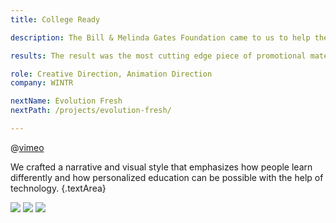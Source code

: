 ```yaml
---
title: College Ready

description: The Bill & Melinda Gates Foundation came to us to help them find the best way to communicate the concept of technology-driven personalized education. We wrote, designed and animated a video that takes the viewer on a journey of discovery as well as its benefits to teachers worldwide. I brought in the talented Yaniv Fridman and Daniel Luna to bring the idea to life and was in charge of creative and animation direction.

results: The result was the most cutting edge piece of promotional material ever created for the Gates Foundation. It has been used to introduce College Ready representatives at international summits around the world.

role: Creative Direction, Animation Direction
company: WINTR

nextName: Evolution Fresh
nextPath: /projects/evolution-fresh/

---
```


@[vimeo](193181049)

We crafted a narrative and visual style that emphasizes how people learn differently and how personalized education can be possible with the help of technology.
{.textArea}

![](/projects/content/collegeReady_03.jpg)
![](/projects/content/collegeReady_04.jpg)
![](/projects/content/collegeReady_02.jpg)
